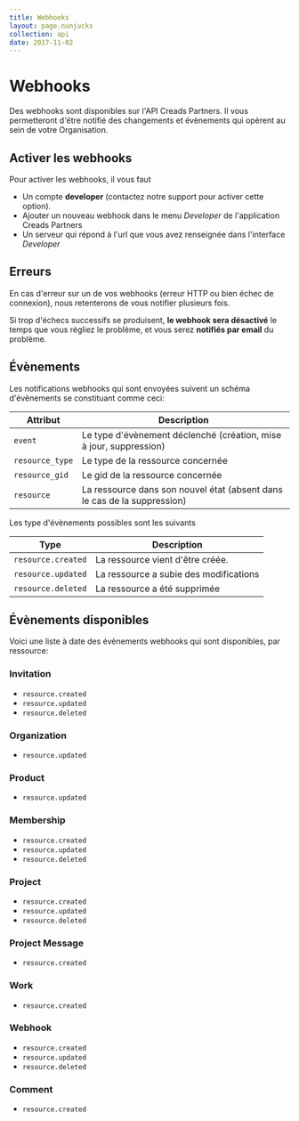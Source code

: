 ```yaml
---
title: Webhooks
layout: page.nunjucks
collection: api
date: 2017-11-02
---
```


# Webhooks

Des webhooks sont disponibles sur l'API Creads Partners. Il vous permetteront d'être notifié des changements et évènements qui opèrent au sein de votre Organisation.

## Activer les webhooks

Pour activer les webhooks, il vous faut

* Un compte **developer** (contactez notre support pour activer cette option).
* Ajouter un nouveau webhook dans le menu *Developer* de l'application Creads Partners
* Un serveur qui répond à l'url que vous avez renseignée dans l'interface *Developer*

## Erreurs

En cas d'erreur sur un de vos webhooks (erreur HTTP ou bien échec de connexion), nous retenterons de vous notifier plusieurs fois.

Si trop d'échecs successifs se produisent, **le webhook sera désactivé** le temps que vous régliez le problème, et vous serez **notifiés par email** du problème.

## Évènements

Les notifications webhooks qui sont envoyées suivent un schéma d'évènements se constituant comme ceci:

| Attribut                | Description                                                               |
|-------------------------|---------------------------------------------------------------------------|
| `event`                 | Le type d'évènement déclenché (création, mise à jour, suppression)        |
| `resource_type`         | Le type de la ressource concernée                                         |
| `resource_gid`          | Le gid de la ressource concernée                                          |
| `resource`              | La ressource dans son nouvel état (absent dans le cas de la suppression)  |

Les type d'évènements possibles sont les suivants

| Type               | Description                            |
|--------------------|----------------------------------------|
| `resource.created` | La ressource vient d'être créée.       |
| `resource.updated` | La ressource a subie des modifications |
| `resource.deleted` | La ressource a été supprimée           |

## Évènements disponibles


Voici une liste à date des évènements webhooks qui sont disponibles, par ressource:

### Invitation
* `resource.created`
* `resource.updated`
* `resource.deleted`


### Organization
* `resource.updated`


### Product
* `resource.updated`


### Membership
* `resource.created`
* `resource.updated`
* `resource.deleted`


### Project
* `resource.created`
* `resource.updated`
* `resource.deleted`


### Project Message
* `resource.created`


### Work
* `resource.created`


### Webhook
* `resource.created`
* `resource.updated`
* `resource.deleted`


### Comment
* `resource.created`



